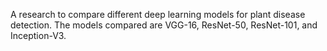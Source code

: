 A research to compare different deep learning models for plant disease detection. The models compared are VGG-16, ResNet-50, ResNet-101, and Inception-V3.